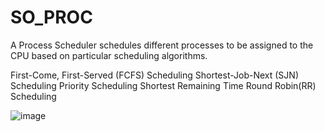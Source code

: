 # SO_PROC



A Process Scheduler schedules different processes to be assigned to the CPU based on particular scheduling algorithms.

First-Come, First-Served (FCFS) Scheduling
Shortest-Job-Next (SJN) Scheduling
Priority Scheduling
Shortest Remaining Time
Round Robin(RR) Scheduling

![image](https://user-images.githubusercontent.com/88283829/211176078-8aedca6e-58c9-49b3-9bc2-f1129610ed0c.png)

